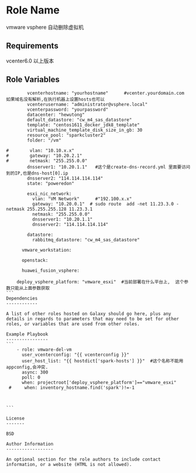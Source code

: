 Role Name
=========

vmware vsphere 自动删除虚拟机

Requirements
------------
vcenter6.0 以上版本

Role Variables
--------------
````  vmware_esxi:
        vcenterhostname: "yourhostname"      #vcenter.yourdomain.com 如果域名没有解析,在执行机器上设置hosts也可以
        vcenterusername: "administrator@vsphere.local"
        vcenterpassword: "yourpassword"
        datacenter: "hewutong"
        default_datastore: "cw_m4_sas_datastore"
        template: "centos1611_docker_jdk8_template"
        virtual_machine_template_disk_size_in_gb: 30
        resource_pool: "sparkcluster2"
        folder: "/vm"

#        vlan: "10.10.x.x"
#        gateway: "10.20.2.1"
#        netmask: "255.255.0.0"
        dnsserver1: "10.20.1.1"   #这个是create-dns-record.yml 里面要访问到的IP,也是dns-host[0].ip
        dnsserver2: "114.114.114.114"
        state: "poweredon"

        esxi_nic_network:
          vlan: "VM Network"      #"192.100.x.x"
          gateway: "10.20.0.1"  # sudo route  add -net 11.23.3.0 -netmask 255.255.255.128 11.23.3.1
          netmask: "255.255.0.0"
          dnsserver1: "10.20.1.1"
          dnsserver2: "114.114.114.114"

        datastore:
          rabbitmq_datastore: "cw_m4_sas_datastore"

      vmware_workstation:

      openstack:

      huawei_fusion_vsphere:

    deploy_vsphere_platform: "vmware_esxi"  #当前部署在什么平台上,  这个参数只能从上面参数获取
```
Dependencies
------------

A list of other roles hosted on Galaxy should go here, plus any details in regards to parameters that may need to be set for other roles, or variables that are used from other roles.

Example Playbook
----------------
```
    - role: vmware-del-vm
      user_vcenterconfig: "{{ vcenterconfig }}"
      user_host_list: "{{ hostdict['spark-hosts'] }}"  #这个名称不能用appconfig,会冲突.
      async: 300
      poll: 0
      when: projectroot['deploy_vsphere_platform']=="vmware_esxi"
 #     when: inventory_hostname.find('spark')!=-1



```

License
-------

BSD

Author Information
------------------

An optional section for the role authors to include contact information, or a website (HTML is not allowed).
